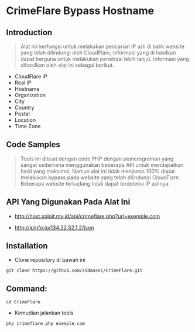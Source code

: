 # CrimeFlare Bypass Hostname

## Introduction

> Alat ini berfungsi untuk melakukan pencarian IP asli di balik website yang telah dilindungi oleh CloudFlare, informasi yang di hasilkan dapat berguna untuk melakukan penetrasi lebih lanjut. Informasi yang dihasilkan oleh alat ini sebagai berikut.

- CloudFlare IP
- Real IP
- Hostname
- Organization
- City
- Country
- Postal
- Location
- Time Zone

## Code Samples

> Tools ini dibuat dengan code PHP dengan pemerograman yang sangat sederhana menggunakan beberapa API untuk mendapatkan hasil yang maksimal, Namun alat ini tidak menjamin 100% dapat melakukan bypass pada website yang telah dilindungi CloudFlare. Beberapa website terkadang tidak dapat terdeteksi IP aslinya.

## API Yang Digunakan Pada Alat Ini

- http://host.xploit.my.id/api/crimeflare.php?url=exemple.com

- http://ipinfo.io/134.22.52.1.2/json

## Installation

- Clone repository di bawah ini

```
git clone https://github.com/zidansec/CrimeFlare.git
```

## Command:

```
cd CrimeFlare
```

- Kemudian jalankan tools

```
php crimeflare.php exemple.com
```
